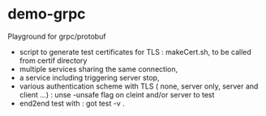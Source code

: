 # demo-grpc
Playground for grpc/protobuf

* script to generate test certificates for TLS : makeCert.sh, to be called from certif directory
* multiple services sharing the same connection,
* a service including triggering server stop,
* various authentication scheme with TLS ( none, server only, server and client ...) : unse -unsafe flag on cleint and/or server to test
* end2end test with : got test -v .
